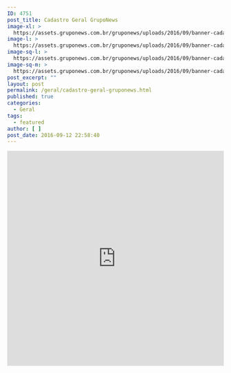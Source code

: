 ```yaml
---
ID: 4751
post_title: Cadastro Geral GrupoNews
image-xl: >
  https://assets.gruponews.com.br/gruponews/uploads/2016/09/banner-cadastro.jpg
image-l: >
  https://assets.gruponews.com.br/gruponews/uploads/2016/09/banner-cadastro.jpg
image-sq-l: >
  https://assets.gruponews.com.br/gruponews/uploads/2016/09/banner-cadastro.jpg
image-sq-m: >
  https://assets.gruponews.com.br/gruponews/uploads/2016/09/banner-cadastro-720x353.jpg
post_excerpt: ""
layout: post
permalink: /geral/cadastro-geral-gruponews.html
published: true
categories:
  - Geral
tags:
  - featured
author: [ ]
post_date: 2016-09-12 22:58:40
---
```

<iframe src="https://docs.google.com/forms/d/e/1FAIpQLSfjLf8Vk74lbyfoTAtFDIUh-NjvBvMTg--6TVDJPniwyeaazw/viewform?embedded=true" width="100%" height="500" frameborder="0" marginheight="0" marginwidth="0">Cadastre-se para receber áudios, vídeos, artigos, notícias e agilize sua inscrição para os próximos encontros.</iframe>